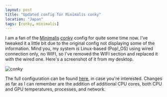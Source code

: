 ```yaml
---
layout: post
title: "Updated config for Minimalis conky"
location: "Japan"
tags: [conky, minimalis]
---
```


I am a fan of the [Minimalis](https://www.gnome-look.org/p/1112273/) [conky](https://github.com/brndnmtthws/conky) config for quite some time now. I've tweaked it a little bit due to the original config not displaying some of the information. Mind you, my system is Linux-based (Pop!_OS) using wired connection only, no WIFI, so I've removed the WIFI section and replaced it with the wired one. Here's a screenshot of it from my desktop.

![conky](https://bn1302files.storage.live.com/y4m2kfcOnlwKVRH5Gp1n5-ws20iU6M-O0BFHpBQ07D901QSt5XWZg5QTFFm6VBEyW7zYdeQnlYISyjFNQVRXPWP21yQKi8xQW8wBQE3Wbh0IXoQ_1AgJ4fVH0_rpxU09pCWdhqvfYjoxkmfe0iRVAOb88NWGZio78XO9Xt235l0D2sL6Nh8h-ebBb0OTbOB3yrc?width=826&height=1087&cropmode=none)

The full configuration can be found [here](https://github.com/flowerinthenight/.files/blob/master/conky.conf), in case you're interested. Changes as far as I can remember are the addition of additional CPU cores, both CPU and GPU temperatures, processes, and network.
